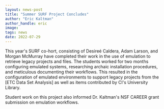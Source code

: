 ```yaml
---
layout: news-post
title: "Summer SURF Project Concludes"
author: "Eric Kaltman"
author_handle: eric
image: 
tags: news
date: 2022-07-29
---
```


This year's SURF co-hort, consisting of Desireé Caldera, Adam Larson, and Morgan McMurray
have completed their work in the use of emulation to retrieve legacy projects and files.
The students worked for two months configuring emulated systems, researching archaic installation procedures,
and meticulous documenting their workflows. This resulted in the configuration of emulated environments to
support legacy projects from the [ETC Data Set Analysis] as well as items contributed by CI's University Library.

Student work on this project also informed Dr. Kaltman's NSF CAREER grant submission on emulation workflows.
